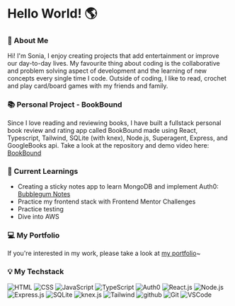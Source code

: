 # Hello World! 🌎

### 🙋 About Me
Hi! I'm Sonia, I enjoy creating projects that add entertainment or improve our day-to-day lives. My favourite thing about coding is the collaborative and problem solving aspect of development and the learning of new concepts every single time I code. Outside of coding, I like to read, crochet and play card/board games with my friends and family.

### 📚 Personal Project - BookBound 
Since I love reading and reviewing books, I have built a fullstack personal book review and rating app called BookBound made using React, Typescript, Tailwind, SQLite (with knex), Node.js, Superagent, Express, and GoogleBooks api. Take a look at the repository and demo video here: [BookBound](https://github.com/sonia-huynh/BookBound)

### 🧠 Current Learnings 
* Creating a sticky notes app to learn MongoDB and implement Auth0: [Bubblegum Notes](https://github.com/sonia-huynh/bubblegumNotes)
* Practice my frontend stack with Frontend Mentor Challenges
* Practice testing
* Dive into AWS 

### 💻 My Portfolio
If you're interested in my work, please take a look at [my portfolio](https://sonia-huynh.github.io/)~

### 💡 My Techstack
![HTML](https://img.shields.io/badge/HTML-07405E?style=flat-square&logo=html5)
![CSS](https://img.shields.io/badge/CSS-07405E?&style=flat-square&logo=css3)
![JavaScript](https://img.shields.io/badge/JavaScript-07405E?style=flat-square&logo=javascript)
![TypeScript](https://img.shields.io/badge/TypeScript-07405E?style=flat-square&logo=typescript)
![Auth0](https://img.shields.io/badge/Auth0-07405E?style=flat-square&logo=Auth0)
![React.js](https://img.shields.io/badge/React-07405E?style=flat-square&logo=react)
![Node.js](https://img.shields.io/badge/Node.js-07405E?style=flat-square&logo=node.js)
![Express.js](https://img.shields.io/badge/Express-07405E?style=flat-square&logo=express)
![SQLite](https://img.shields.io/badge/SQLite-07405E?style=flat-square&logo=sqlite)
![knex.js](https://img.shields.io/badge/knex.js-07405E?style=flat-square&logo=knexdotjs)
![Tailwind](https://img.shields.io/badge/Tailwind%20CSS-07405E?style=flat-square&logo=tailwindcss)
![github](https://img.shields.io/badge/GitHub-07405E?style=flat-square&logo=GitHub)
![Git](https://img.shields.io/badge/Git-07405E?style=flat-square&logo=Git)
![VSCode](https://img.shields.io/badge/Vscode-07405E?style=flat-square&logo=visualstudiocode)
